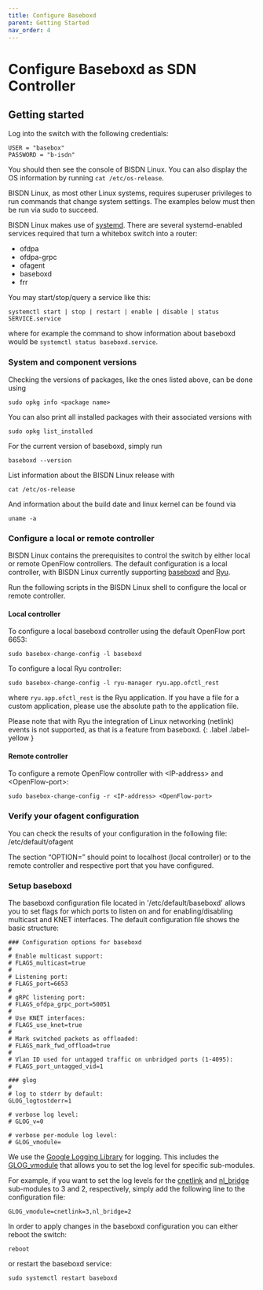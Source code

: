 ```yaml
---
title: Configure Baseboxd
parent: Getting Started
nav_order: 4
---
```


# Configure Baseboxd as SDN Controller

## Getting started

Log into the switch with the following credentials:

```
USER = "basebox"
PASSWORD = "b-isdn"
```

You should then see the console of BISDN Linux. You can also display the OS information by running `cat /etc/os-release`.

BISDN Linux, as most other Linux systems, requires superuser privileges to run commands that change system settings. The examples below must then be run via sudo to succeed.

BISDN Linux makes use of [systemd](https://github.com/systemd/systemd). There are several systemd-enabled services required that turn a whitebox switch into a router:

* ofdpa
* ofdpa-grpc
* ofagent
* baseboxd
* frr

You may start/stop/query a service like this:

```
systemctl start | stop | restart | enable | disable | status SERVICE.service
```

where for example the command to show information about baseboxd would be `systemctl status baseboxd.service`.

### System and component versions

Checking the versions of packages, like the ones listed above, can be done using

```
sudo opkg info <package name>
```

You can also print all installed packages with their associated versions with
```
sudo opkg list_installed
```

For the current version of baseboxd, simply run
```
baseboxd --version
```

List information about the BISDN Linux release with
```
cat /etc/os-release
```

And information about the build date and linux kernel can be found via
```
uname -a
```

### Configure a local or remote controller

BISDN Linux contains the prerequisites to control the switch by either local or remote OpenFlow controllers. The default configuration is a local controller, with BISDN Linux currently supporting [baseboxd](https://github.com/bisdn/basebox) and [Ryu](https://osrg.github.io/ryu-book/en/html/index.html).

Run the following scripts in the BISDN Linux shell to configure the local or remote controller.

#### Local controller

To configure a local baseboxd controller using the default OpenFlow port 6653:

```
sudo basebox-change-config -l baseboxd
```

To configure a local Ryu controller:

```
sudo basebox-change-config -l ryu-manager ryu.app.ofctl_rest
```
where `ryu.app.ofctl_rest` is the Ryu application. If you have a file for a custom application, please use the absolute path to the application file.

Please note that with Ryu the integration of Linux networking (netlink) events is not supported, as that is a feature from baseboxd.
{: .label .label-yellow }

#### Remote controller

To configure a remote OpenFlow controller with \<IP-address\> and \<OpenFlow-port\>:

```
sudo basebox-change-config -r <IP-address> <OpenFlow-port>
```

### Verify your ofagent configuration

You can check the results of your configuration in the following file: /etc/default/ofagent

The section “OPTION=” should point to localhost (local controller) or to the remote controller and respective port that you have configured.

### Setup baseboxd

The baseboxd configuration file located in '/etc/default/baseboxd' allows you to set flags for which ports to listen on and for enabling/disabling multicast and KNET interfaces. The default configuration file shows the basic structure:

```
### Configuration options for baseboxd
#
# Enable multicast support:
# FLAGS_multicast=true
#
# Listening port:
# FLAGS_port=6653
#
# gRPC listening port:
# FLAGS_ofdpa_grpc_port=50051
#
# Use KNET interfaces:
# FLAGS_use_knet=true
#
# Mark switched packets as offloaded:
# FLAGS_mark_fwd_offload=true
#
# Vlan ID used for untagged traffic on unbridged ports (1-4095):
# FLAGS_port_untagged_vid=1

### glog
#
# log to stderr by default:
GLOG_logtostderr=1

# verbose log level:
# GLOG_v=0

# verbose per-module log level:
# GLOG_vmodule=
```

We use the [Google Logging Library](https://hpc.nih.gov/development/glog.html) for logging. This includes the [GLOG_vmodule](https://hpc.nih.gov/development/glog.html#verbose) that allows you to set the log level for specific sub-modules.

For example, if you want to set the log levels for the [cnetlink](https://github.com/bisdn/basebox/blob/master/src/netlink/cnetlink.h) and [nl_bridge](https://github.com/bisdn/basebox/blob/master/src/netlink/nl_bridge.h) sub-modules to 3 and 2, respectively, simply add the following line to the configuration file:

```
GLOG_vmodule=cnetlink=3,nl_bridge=2
```

In order to apply changes in the baseboxd configuration you can either reboot the switch:

```
reboot
```

or restart the baseboxd service:
```
sudo systemctl restart baseboxd
```
